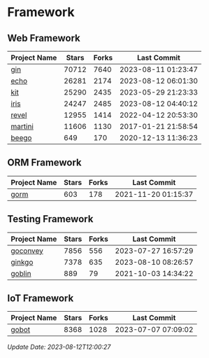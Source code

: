 # Framework

## Web Framework
| Project Name | Stars | Forks | Last Commit |
| ------------ | ----- | ----- | ----------- |
| [gin](https://github.com/gin-gonic/gin) | 70712 | 7640 | 2023-08-11 01:23:47 |
| [echo](https://github.com/labstack/echo) | 26281 | 2174 | 2023-08-12 06:01:30 |
| [kit](https://github.com/go-kit/kit) | 25290 | 2435 | 2023-05-29 21:23:33 |
| [iris](https://github.com/kataras/iris) | 24247 | 2485 | 2023-08-12 04:40:12 |
| [revel](https://github.com/revel/revel) | 12955 | 1414 | 2022-04-12 20:53:30 |
| [martini](https://github.com/go-martini/martini) | 11606 | 1130 | 2017-01-21 21:58:54 |
| [beego](https://github.com/astaxie/beego) | 649 | 170 | 2020-12-13 11:36:23 |

## ORM Framework
| Project Name | Stars | Forks | Last Commit |
| ------------ | ----- | ----- | ----------- |
| [gorm](https://github.com/jinzhu/gorm) | 603 | 178 | 2021-11-20 01:15:37 |

## Testing Framework
| Project Name | Stars | Forks | Last Commit |
| ------------ | ----- | ----- | ----------- |
| [goconvey](https://github.com/smartystreets/goconvey) | 7856 | 556 | 2023-07-27 16:57:29 |
| [ginkgo](https://github.com/onsi/ginkgo) | 7378 | 635 | 2023-08-10 08:26:57 |
| [goblin](https://github.com/franela/goblin) | 889 | 79 | 2021-10-03 14:34:22 |

## IoT Framework
| Project Name | Stars | Forks | Last Commit |
| ------------ | ----- | ----- | ----------- |
| [gobot](https://github.com/hybridgroup/gobot) | 8368 | 1028 | 2023-07-07 07:09:02 |

*Update Date: 2023-08-12T12:00:27*